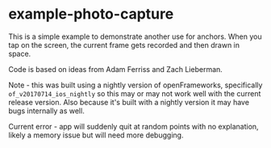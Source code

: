 #  example-photo-capture


This is a simple example to demonstrate another use for anchors.
When you tap on the screen, the current frame gets recorded and then drawn in space.

Code is based on ideas from Adam Ferriss and Zach Lieberman.

Note - this was built using a nightly version of openFrameworks, specifically `of_v20170714_ios_nightly` so this may or may not work well with the current release version. Also because it's built with a nightly version it may have bugs internally as well.

Current error - app will suddenly quit at random points with no explanation, likely a memory issue but will need more debugging.


